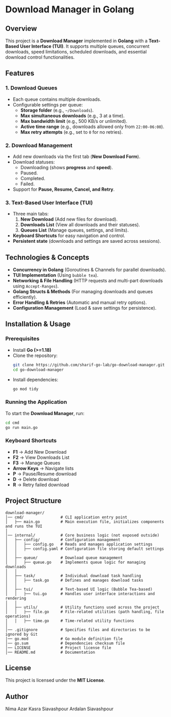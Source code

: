 # Download Manager in Golang

## Overview

This project is a **Download Manager** implemented in **Golang** with a **Text-Based User Interface (TUI)**. It supports multiple queues, concurrent downloads, speed limitations, scheduled downloads, and essential download control functionalities.

## Features

### 1. Download Queues

- Each queue contains multiple downloads.
- Configurable settings per queue:
  - **Storage folder** (e.g., `~/Downloads`).
  - **Max simultaneous downloads** (e.g., 3 at a time).
  - **Max bandwidth limit** (e.g., 500 KB/s or unlimited).
  - **Active time range** (e.g., downloads allowed only from `22:00-06:00`).
  - **Max retry attempts** (e.g., set to `0` for no retries).

### 2. Download Management

- Add new downloads via the first tab (**New Download Form**).
- Download statuses:
  - Downloading (shows **progress** and **speed**).
  - Paused.
  - Completed.
  - Failed.
- Support for **Pause, Resume, Cancel, and Retry**.

### 3. Text-Based User Interface (TUI)

- Three main tabs:
  1. **New Download** (Add new files for download).
  2. **Downloads List** (View all downloads and their statuses).
  3. **Queues List** (Manage queues, settings, and limits).
- **Keyboard Shortcuts** for easy navigation and control.
- **Persistent state** (downloads and settings are saved across sessions).

## Technologies & Concepts

- **Concurrency in Golang** (Goroutines & Channels for parallel downloads).
- **TUI Implementation** (Using `bubble tea`).
- **Networking & File Handling** (HTTP requests and multi-part downloads using `Accept-Ranges`).
- **Golang Structs & Methods** (For managing downloads and queues efficiently).
- **Error Handling & Retries** (Automatic and manual retry options).
- **Configuration Management** (Load & save settings for persistence).

## Installation & Usage

### Prerequisites

- Install **Go (>=1.18)**
- Clone the repository:
  ```sh
  git clone https://github.com/sharif-go-lab/go-download-manager.git
  cd go-download-manager
  ```
- Install dependencies:
  ```sh
  go mod tidy
  ```

### Running the Application

To start the **Download Manager**, run:

```sh
cd cmd
go run main.go
```

### Keyboard Shortcuts

- **F1** → Add New Download
- **F2** → View Downloads List
- **F3** → Manage Queues
- **Arrow Keys** → Navigate lists
- **P** → Pause/Resume download
- **D** → Delete download
- **R** → Retry failed download

## Project Structure

```
download-manager/
│── cmd/                # CLI application entry point
│   ├── main.go         # Main execution file, initializes components and runs the TUI
│
│── internal/           # Core business logic (not exposed outside)
│   ├── config/         # Configuration management
│   │   ├── config.go   # Reads and manages application settings
│   │   ├── config.yaml # Configuration file storing default settings
│   │
│   ├── queue/          # Download queue management
│   │   ├── queue.go    # Implements queue logic for managing downloads
│   │
│   ├── task/           # Individual download task handling
│   │   ├── task.go     # Defines and manages download tasks
│   │
│   ├── tui/            # Text-based UI logic (Bubble Tea-based)
│   │   ├── tui.go      # Handles user interface interactions and rendering
│   │
│   ├── utils/          # Utility functions used across the project
│   │   ├── file.go     # File-related utilities (path handling, file operations)
│   │   ├── time.go     # Time-related utility functions
│
│── .gitignore          # Specifies files and directories to be ignored by Git
│── go.mod              # Go module definition file
│── go.sum              # Dependencies checksum file
│── LICENSE             # Project license file
│── README.md           # Documentation
```

## License

This project is licensed under the **MIT License**.

## Author

Nima Azar
Kasra Siavashpour
Ardalan Siavashpour

